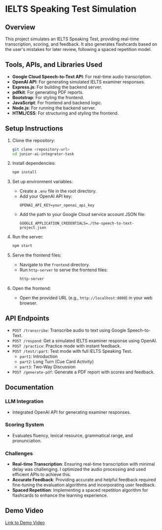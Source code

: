 # IELTS Speaking Test Simulation

## Overview

This project simulates an IELTS Speaking Test, providing real-time transcription, scoring, and feedback. It also generates flashcards based on the user's mistakes for later review, following a spaced repetition model.

## Tools, APIs, and Libraries Used

- **Google Cloud Speech-to-Text API**: For real-time audio transcription.
- **OpenAI API**: For generating simulated IELTS examiner responses.
- **Express.js**: For building the backend server.
- **pdfkit**: For generating PDF reports.
- **Bootstrap**: For styling the frontend.
- **JavaScript**: For frontend and backend logic.
- **Node.js**: For running the backend server.
- **HTML/CSS**: For structuring and styling the frontend.

## Setup Instructions

1. Clone the repository:
   ```bash
   git clone <repository-url>
   cd junior-ai-integrator-task
   ```

2. Install dependencies:
   ```bash
   npm install
   ```

3. Set up environment variables:
   - Create a `.env` file in the root directory.
   - Add your OpenAI API key:
     ```
     OPENAI_API_KEY=your_openai_api_key
     ```
   - Add the path to your Google Cloud service account JSON file:
     ```
     GOOGLE_APPLICATION_CREDENTIALS=./the-speech-to-text-project.json
     ```

4. Run the server:
   ```bash
   npm start
   ```

5. Serve the frontend files:
   - Navigate to the `frontend` directory.
   - Run `http-server` to serve the frontend files:
     ```bash
     http-server
     ```

6. Open the frontend:
   - Open the provided URL (e.g., `http://localhost:8080`) in your web browser.

## API Endpoints

- `POST /transcribe`: Transcribe audio to text using Google Speech-to-Text.
- `POST /respond`: Get a simulated IELTS examiner response using OpenAI.
- `POST /practice`: Practice mode with instant feedback.
- `POST /test/:part`: Test mode with full IELTS Speaking Test.
  - `part1`: Introduction
  - `part2`: Long Turn (Cue Card Activity)
  - `part3`: Two-Way Discussion
- `POST /generate-pdf`: Generate a PDF report with scores and feedback.

## Documentation

### LLM Integration
- Integrated OpenAI API for generating examiner responses.

### Scoring System
- Evaluates fluency, lexical resource, grammatical range, and pronunciation.

### Challenges
- **Real-time Transcription**: Ensuring real-time transcription with minimal delay was challenging. I optimized the audio processing and used efficient APIs to achieve this.
- **Accurate Feedback**: Providing accurate and helpful feedback required fine-tuning the evaluation algorithms and incorporating user feedback.
- **Spaced Repetition**: Implementing a spaced repetition algorithm for flashcards to enhance the learning experience.

## Demo Video

[Link to Demo Video](#)